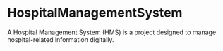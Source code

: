 # HospitalManagementSystem
A Hospital Management System (HMS) is a project designed to manage hospital-related information digitally.
